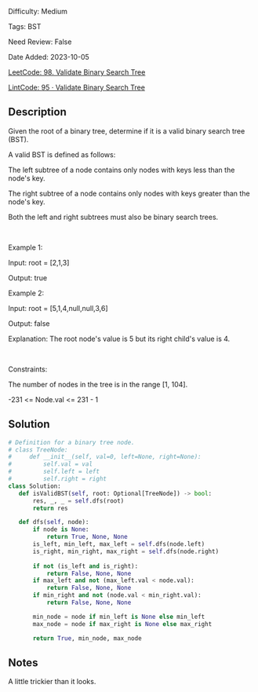 Difficulty: Medium

Tags: BST

Need Review: False

Date Added: 2023-10-05

[LeetCode: 98. Validate Binary Search Tree](https://leetcode.com/problems/validate-binary-search-tree/)

[LintCode: 95 · Validate Binary Search Tree](https://lintcode.com/problem/95 )

## Description 

Given the root of a binary tree, determine if it is a valid binary search tree (BST).

A valid BST is defined as follows:



The left subtree of a node contains only nodes with keys less than the node's key.

The right subtree of a node contains only nodes with keys greater than the node's key.

Both the left and right subtrees must also be binary search trees.



 

Example 1:





Input: root = [2,1,3]

Output: true



Example 2:





Input: root = [5,1,4,null,null,3,6]

Output: false

Explanation: The root node's value is 5 but its right child's value is 4.



 

Constraints:



The number of nodes in the tree is in the range [1, 104].

-231 <= Node.val <= 231 - 1



## Solution 
 ```python 
# Definition for a binary tree node.
# class TreeNode:
#     def __init__(self, val=0, left=None, right=None):
#         self.val = val
#         self.left = left
#         self.right = right
class Solution:
    def isValidBST(self, root: Optional[TreeNode]) -> bool:
        res, _, _ = self.dfs(root)
        return res

    def dfs(self, node):
        if node is None:
            return True, None, None
        is_left, min_left, max_left = self.dfs(node.left)
        is_right, min_right, max_right = self.dfs(node.right)
        
        if not (is_left and is_right):
            return False, None, None
        if max_left and not (max_left.val < node.val):
            return False, None, None
        if min_right and not (node.val < min_right.val):
            return False, None, None

        min_node = node if min_left is None else min_left
        max_node = node if max_right is None else max_right

        return True, min_node, max_node
 ``` 
## Notes
A little trickier than it looks.